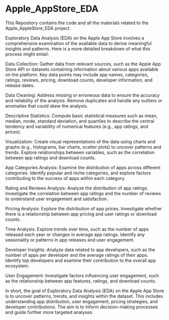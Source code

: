 # Apple_AppStore_EDA
This Repository contains the code and all the materials related to the Apple_AppleStore_EDA project.


Exploratory Data Analysis (EDA) on the Apple App Store involves a comprehensive examination of the available data to derive meaningful insights and patterns. Here is a more detailed breakdown of what this process might entail:

Data Collection:
Gather data from relevant sources, such as the Apple App Store API or datasets containing information about various apps available on the platform.
Key data points may include app names, categories, ratings, reviews, pricing, download counts, developer information, and release dates.

Data Cleaning:
Address missing or erroneous data to ensure the accuracy and reliability of the analysis.
Remove duplicates and handle any outliers or anomalies that could skew the analysis.

Descriptive Statistics:
Compute basic statistical measures such as mean, median, mode, standard deviation, and quartiles to describe the central tendency and variability of numerical features (e.g., app ratings, and prices).

Visualization:
Create visual representations of the data using charts and graphs (e.g., histograms, bar charts, scatter plots) to uncover patterns and trends.
Explore relationships between variables, such as the correlation between app ratings and download counts.

App Categories Analysis:
Examine the distribution of apps across different categories.
Identify popular and niche categories, and explore factors contributing to the success of apps within each category.

Rating and Reviews Analysis:
Analyze the distribution of app ratings.
Investigate the correlation between app ratings and the number of reviews to understand user engagement and satisfaction.

Pricing Analysis:
Explore the distribution of app prices.
Investigate whether there is a relationship between app pricing and user ratings or download counts.

Time Analysis:
Explore trends over time, such as the number of apps released each year or changes in average app ratings.
Identify any seasonality or patterns in app releases and user engagement.

Developer Insights:
Analyze data related to app developers, such as the number of apps per developer and the average ratings of their apps.
Identify top developers and examine their contribution to the overall app ecosystem.

User Engagement:
Investigate factors influencing user engagement, such as the relationship between app features, ratings, and download counts.

In short, the goal of Exploratory Data Analysis (EDA) on the Apple App Store is to uncover patterns, trends, and insights within the dataset. This includes understanding app distribution, user engagement, pricing strategies, and developer contributions. The aim is to inform decision-making processes and guide further more targeted analyses.
